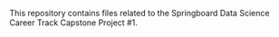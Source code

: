This repository contains files related to the Springboard Data Science Career Track Capstone Project #1.
